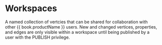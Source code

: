 # Workspaces

A named collection of vertcies that can be shared for collaboration with
other {{ book.productName }} users. New and changed vertices, properties, and edges
are only visible within a workspace until being published by a user with
the PUBLISH privilege.
